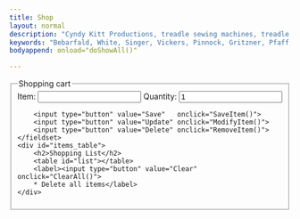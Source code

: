 ```yaml
---
title: Shop
layout: normal
description: "Cyndy Kitt Productions, treadle sewing machines, treadle sewing machine parts, sewing machine parts, vintage treadle sewing machines, reproduction sewing machine manuals, sewing machine manual, sewing, clothing, accessories, costume, bags, eco friendly, green machine, craft, treadle, design, eco sewing, sustainable craft"
keywords: "Bebarfald, White, Singer, Vickers, Pinnock, Gritzner, Pfaff, treadle sewing machine, vintage sewing machine, sewing machine manual, sewing"
bodyappend: onload="doShowAll()"

---
```


<div class="container mb-4">
<div class="row">
<form name="ShoppingList">
    <fieldset>
        <legend>Shopping cart</legend>
        <label>Item: <input type="text" name="name"></label>
        <label>Quantity: <input type="text" name="data" value="1"></label>

        <input type="button" value="Save"   onclick="SaveItem()">
        <input type="button" value="Update" onclick="ModifyItem()">
        <input type="button" value="Delete" onclick="RemoveItem()">
    </fieldset>
    <div id="items_table">
        <h2>Shopping List</h2>
        <table id="list"></table>
        <label><input type="button" value="Clear" onclick="ClearAll()">
        * Delete all items</label>
    </div>
</form>
</div><!-- end row -->
</div><!-- end container -->
<script src="{{ "assets/js/Storage.js" | relative_url }}"></script>
